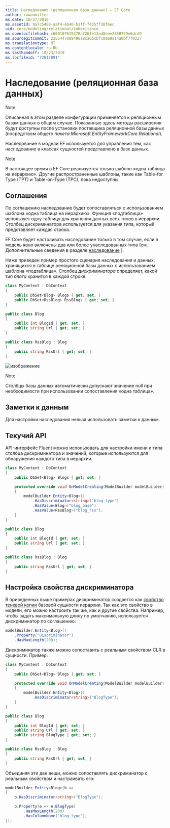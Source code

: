 ```yaml
---
title: Наследование (реляционная база данных) — EF Core
author: rowanmiller
ms.date: 10/27/2016
ms.assetid: 9a7c5488-aaf4-4b40-b1ff-f435ff30f6ec
uid: core/modeling/relational/inheritance
ms.openlocfilehash: c660107619470a726fe13ad8eee2850749e6dcd9
ms.sourcegitcommit: 2355447d89496a8ca6bcbfc0a68a14a0bf7f0327
ms.translationtype: MT
ms.contentlocale: ru-RU
ms.lasthandoff: 10/23/2019
ms.locfileid: "72812091"
---
```

# <a name="inheritance-relational-database"></a>Наследование (реляционная база данных)

> [!NOTE]  
> Описанная в этом разделе конфигурации применяется к реляционным базам данных в общем случае. Показанные здесь методы расширения будут доступны после установки поставщика реляционной базы данных (посредством общего *пакета Microsoft.EntityFrameworkCore.Relational*).

Наследование в модели EF используется для управления тем, как наследование в классах сущностей представлено в базе данных.

> [!NOTE]  
> В настоящее время в EF Core реализуется только шаблон «одна таблица на иерархию». Другие распространенные шаблоны, такие как Table-for Type (TPT) и Table-on-Type (TPC), пока недоступны.

## <a name="conventions"></a>Соглашения

По соглашению наследование будет сопоставляться с использованием шаблона «одна таблица на иерархию». Функция «подтаблица» использует одну таблицу для хранения данных всех типов в иерархии. Столбец дискриминатора используется для указания типа, который представляет каждая строка.

EF Core будет настраивать наследование только в том случае, если в модель явно включены два или более унаследованных типа (см. Дополнительные сведения в разделе [наследование](../inheritance.md) ).

Ниже приведен пример простого сценария наследования и данных, хранящихся в таблице реляционной базы данных с использованием шаблона «подтаблица». Столбец *дискриминатора* определяет, какой тип *блога* хранится в каждой строке.

<!-- [!code-csharp[Main](samples/core/relational/Modeling/Conventions/InheritanceDbSets.cs)] -->
``` csharp
class MyContext : DbContext
{
    public DbSet<Blog> Blogs { get; set; }
    public DbSet<RssBlog> RssBlogs { get; set; }
}

public class Blog
{
    public int BlogId { get; set; }
    public string Url { get; set; }
}

public class RssBlog : Blog
{
    public string RssUrl { get; set; }
}
```

![изображение](_static/inheritance-tph-data.png)

>[!NOTE]
> Столбцы базы данных автоматически допускают значение null при необходимости при использовании сопоставления «одна таблица».

## <a name="data-annotations"></a>Заметки к данным

Для настройки наследования нельзя использовать заметки к данным.

## <a name="fluent-api"></a>Текучий API

API-интерфейс Fluent можно использовать для настройки имени и типа столбца дискриминатора и значений, которые используются для обнаружения каждого типа в иерархии.

<!-- [!code-csharp[Main](samples/core/relational/Modeling/FluentAPI/InheritanceTPHDiscriminator.cs?highlight=7,8,9,10)] -->
``` csharp
class MyContext : DbContext
{
    public DbSet<Blog> Blogs { get; set; }

    protected override void OnModelCreating(ModelBuilder modelBuilder)
    {
        modelBuilder.Entity<Blog>()
            .HasDiscriminator<string>("blog_type")
            .HasValue<Blog>("blog_base")
            .HasValue<RssBlog>("blog_rss");
    }
}

public class Blog
{
    public int BlogId { get; set; }
    public string Url { get; set; }
}

public class RssBlog : Blog
{
    public string RssUrl { get; set; }
}
```

## <a name="configuring-the-discriminator-property"></a>Настройка свойства дискриминатора

В приведенных выше примерах дискриминатор создается как [свойство теневой копии](xref:core/modeling/shadow-properties) базовой сущности иерархии. Так как это свойство в модели, его можно настроить так же, как и другие свойства. Например, чтобы задать максимальную длину по умолчанию, используется дискриминатор по соглашению:

```C#
modelBuilder.Entity<Blog>()
    .Property("Discriminator")
    .HasMaxLength(200);
```

Дискриминатор также можно сопоставить с реальным свойством CLR в сущности. Пример:

```C#
class MyContext : DbContext
{
    public DbSet<Blog> Blogs { get; set; }

    protected override void OnModelCreating(ModelBuilder modelBuilder)
    {
        modelBuilder.Entity<Blog>()
            .HasDiscriminator<string>("BlogType");
    }
}

public class Blog
{
    public int BlogId { get; set; }
    public string Url { get; set; }
    public string BlogType { get; set; }
}

public class RssBlog : Blog
{
    public string RssUrl { get; set; }
}
```

Объединяя эти две вещи, можно сопоставлять дискриминатор с реальным свойством и настраивать его:

```C#
modelBuilder.Entity<Blog>(b =>
{
    b.HasDiscriminator<string>("BlogType");

    b.Property(e => e.BlogType)
        .HasMaxLength(200)
        .HasColumnName("blog_type");
});
```

